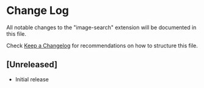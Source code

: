 # Change Log

All notable changes to the "image-search" extension will be documented in this file.

Check [Keep a Changelog](http://keepachangelog.com/) for recommendations on how to structure this file.

## [Unreleased]

- Initial release